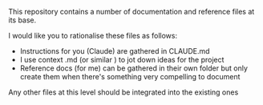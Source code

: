 This repository contains a number of documentation and reference files at its base.

I would like you to rationalise these files as follows:

- Instructions for you (Claude) are gathered in CLAUDE.md 
- I use context .md (or similar ) to jot down ideas for the project 
- Reference docs (for me) can be gathered in their own folder but only create them when there's something very compelling to document  

Any other files at this level should be integrated into the existing ones